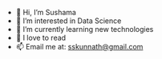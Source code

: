 - 👋 Hi, I’m Sushama 
- 👀 I’m interested in Data Science
- 🌱 I’m currently learning new technologies
- 💞️ I love to read
- 📫 Email me at: sskunnath@gmail.com

<!---
skunnath2020/skunnath2020 is a ✨ special ✨ repository because its `README.md` (this file) appears on your GitHub profile.
You can click the Preview link to take a look at your changes.
--->
